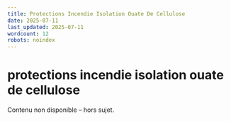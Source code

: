 ```yaml
---
title: Protections Incendie Isolation Ouate De Cellulose
date: 2025-07-11
last_updated: 2025-07-11
wordcount: 12
robots: noindex
---
```


# protections incendie isolation ouate de cellulose

Contenu non disponible – hors sujet.
